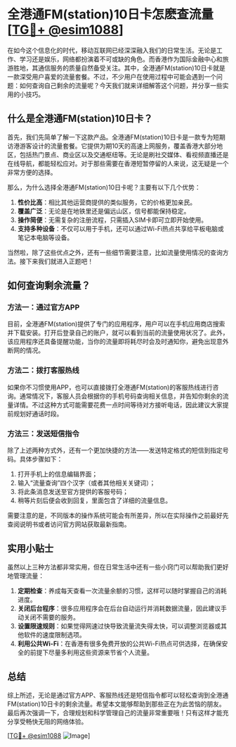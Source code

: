 # 全港通FM(station)10日卡怎麽查流量[[TG💪+ @esim1088](https://t.me/s/esim1088)]

在如今这个信息化的时代，移动互联网已经深深融入我们的日常生活。无论是工作、学习还是娱乐，网络都扮演着不可或缺的角色。而香港作为国际金融中心和旅游胜地，其通信服务的质量自然备受关注。其中，全港通FM(station)10日卡就是一款深受用户喜爱的流量套餐。不过，不少用户在使用过程中可能会遇到一个问题：如何查询自己剩余的流量呢？今天我们就来详细解答这个问题，并分享一些实用的小技巧。

## 什么是全港通FM(station)10日卡？

首先，我们先简单了解一下这款产品。全港通FM(station)10日卡是一款专为短期访港游客设计的流量套餐。它提供为期10天的高速上网服务，覆盖香港大部分地区，包括热门景点、商业区以及交通枢纽等。无论是刷社交媒体、看视频直播还是在线导航，都能轻松应对。对于那些需要在香港短暂停留的人来说，这无疑是一个非常方便的选择。

那么，为什么选择全港通FM(station)10日卡呢？主要有以下几个优势：

1. **性价比高**：相比其他运营商提供的类似服务，它的价格更加亲民。
2. **覆盖广泛**：无论是在地铁里还是偏远山区，信号都能保持稳定。
3. **操作简便**：无需复杂的注册流程，只需插入SIM卡即可立即开始使用。
4. **支持多种设备**：不仅可以用于手机，还可以通过Wi-Fi热点共享给平板电脑或笔记本电脑等设备。

当然啦，除了这些优点之外，还有一些细节需要注意，比如流量使用情况的查询方法。接下来我们就进入正题吧！

## 如何查询剩余流量？

### 方法一：通过官方APP

目前，全港通FM(station)提供了专门的应用程序，用户可以在手机应用商店搜索并下载安装。打开后登录自己的账户，就可以看到当前的流量使用状况了。此外，该应用程序还具备提醒功能，当你的流量即将耗尽时会及时通知你，避免出现意外断网的情况。

### 方法二：拨打客服热线

如果你不习惯使用APP，也可以直接拨打全港通FM(station)的客服热线进行咨询。通常情况下，客服人员会根据你的手机号码查询相关信息，并告知你剩余的流量详情。不过这种方式可能需要花费一点时间等待对方接听电话，因此建议大家提前规划好通话时段。

### 方法三：发送短信指令

除了上述两种方式外，还有一个更加快捷的方法——发送特定格式的短信到指定号码。具体步骤如下：
1. 打开手机上的信息编辑界面；
2. 输入“流量查询”四个汉字（或者其他相关关键词）；
3. 将此条消息发送至官方提供的客服号码；
4. 稍等片刻后便会收到回复，里面包含了详细的流量信息。

需要注意的是，不同版本的操作系统可能会有所差异，所以在实际操作之前最好先查阅说明书或者访问官方网站获取最新指南。

## 实用小贴士

虽然以上三种方法都非常实用，但在日常生活中还有一些小窍门可以帮助我们更好地管理流量：

1. **定期检查**：养成每天查看一次流量余额的习惯，这样可以随时掌握自己的消耗进度。
2. **关闭后台程序**：很多应用程序会在后台自动运行并消耗数据流量，因此建议手动关闭不需要的服务。
3. **设置限速规则**：如果觉得网速过快导致流量流失得太快，可以调整浏览器或其他软件的速度限制选项。
4. **利用公共Wi-Fi**：在香港有很多免费开放的公共Wi-Fi热点可供选择，在确保安全的前提下尽量多利用这些资源来节省个人流量。

## 总结

综上所述，无论是通过官方APP、客服热线还是短信指令都可以轻松查询到全港通FM(station)10日卡的剩余流量。希望本文能够帮助到那些正在为此苦恼的朋友。最后再次强调一下，合理规划和科学管理自己的流量非常重要哦！只有这样才能充分享受畅快无阻的网络体验。

[[TG💪+ @esim1088](https://t.me/s/esim1088) ![Image](https://i.postimg.cc/4NQfJmqS/Snipaste-2025-05-13-00-14-12.png)]